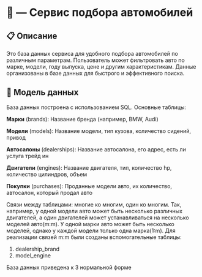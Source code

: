# 🚗  — Сервис подбора автомобилей

## 📋 Описание

Это база данных сервиса для удобного подбора автомобилей по различным параметрам. Пользователь может фильтровать авто по марке, модели, году выпуска, цене и другим характеристикам. Данные организованы в базе данных для быстрого и эффективного поиска.

## 📂 Модель данных
База данных построена с использованием SQL. Основные таблицы:

**Марки** (brands): Название бренда (например, BMW, Audi)

**Модели** (models): Название модели, тип кузова, количество сидений, привод

**Автосалоны** (dealerships): Название автосалона, его адрес, есть ли услуга трейд ин

**Двигатели** (engines): Название двигателя, тип, количество hp, количество цилиндров, объем 

**Покупки** (purchases): Проданные модели авто, их количество, автосалон, который продал авто

Связи между таблицами: многие ко многим, один ко многим. Так, например, у одной модели авто может быть несколько различных двигателей, а один двигателей может устанавливаться на несколько моделей авто(m:m). У одной марки авто может быть несколько моделей, однако у каждой модели только одна марка(1:m). 
Для реализации связей m:m были созданы вспомогательные таблицы:
1. dealership_brand
2. model_engine

База данных приведена к 3 нормальной форме

